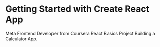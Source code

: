 # Getting Started with Create React App

Meta Frontend Developer from Coursera React Basics Project Building a Calculator App.